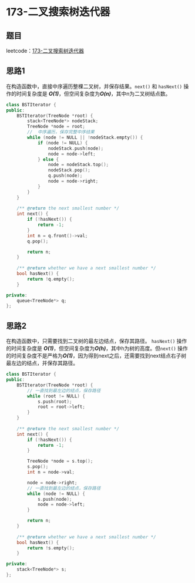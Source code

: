 # 173-二叉搜索树迭代器

## 题目

leetcode：[173-二叉搜索树迭代器](https://leetcode-cn.com/problems/binary-search-tree-iterator/)

## 思路1

在构造函数中，直接中序遍历整棵二叉树，并保存结果。`next()` 和 `hasNext()` 操作的时间复杂度是 ***O(1)***，但空间复杂度为***O(n)***，其中n为二叉树结点数。

```c++
class BSTIterator {
public:
    BSTIterator(TreeNode *root) {
        stack<TreeNode*> nodeStack;
        TreeNode *node = root;
        //  中序遍历，保存完整中序结果
        while (node != NULL || !nodeStack.empty()) {
            if (node != NULL) {
                nodeStack.push(node);
                node = node->left;
            } else {
                node = nodeStack.top();
                nodeStack.pop();
                q.push(node);
                node = node->right;
            }
        }
    }
    
    /** @return the next smallest number */
    int next() {
        if (!hasNext()) {
            return -1;
        }
        int n = q.front()->val;
        q.pop();

        return n;
    }
    
    /** @return whether we have a next smallest number */
    bool hasNext() {
        return !q.empty();
    }

private:
    queue<TreeNode*> q;
};
```

## 思路2

在构造函数中，只需要找到二叉树的最左边结点，保存其路径。 `hasNext()` 操作的时间复杂度是 ***O(1)***，但空间复杂度为***O(h)***，其中h为树的高度。但`next()` 操作的时间复杂度不是严格为***O(1)***，因为得到next之后，还需要找到next结点右子树最左边的结点，并保存其路径。

```c++
class BSTIterator {
public:
    BSTIterator(TreeNode *root) {
        // 一直找到最左边的结点，保存路径
        while (root != NULL) {
            s.push(root);
            root = root->left;
        }
    }
    
    /** @return the next smallest number */
    int next() {
        if (!hasNext()) {
            return -1;
        }

        TreeNode *node = s.top();
        s.pop();
        int n = node->val;

        node = node->right;
        // 一直找到最左边的结点，保存路径
        while (node != NULL) {
            s.push(node);
            node = node->left;
        }

        return n;
    }
    
    /** @return whether we have a next smallest number */
    bool hasNext() {
        return !s.empty();
    }

private:
    stack<TreeNode*> s;
};
```

